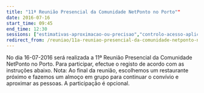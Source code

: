 ```yaml
---
title: "11ª Reunião Presencial da Comunidade NetPonto no Porto""
date: 2016-07-16
start_time: 09:45
end_time: 12:30
sessions: ["estimativas-aproximacao-ou-precisao","controlo-acesso-aplicacoes-api-web-com-jwt-openid-identityserver3"]
redirect_from: /reuniao/11a-reuniao-presencial-da-comunidade-netponto-no-porto/
---
```

No dia 16-07-2016 será realizada a 11ª  Reunião Presencial da Comunidade NetPonto no Porto. Para participar, efectue o registo de acordo com as instruções abaixo.
Nota: Ao final da reunião, escolhemos um restaurante próximo e fazemos um almoço em grupo para continuar o convívio e aproximar as pessoas. A participação é opcional.